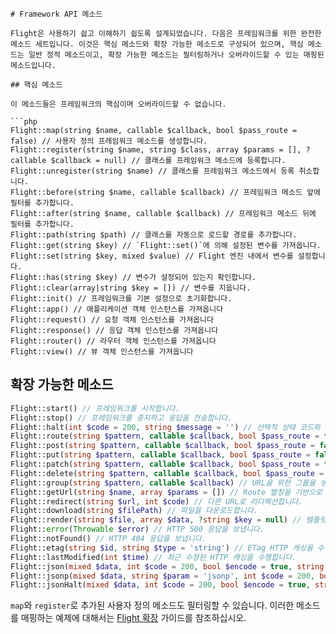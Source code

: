 ```ko
# Framework API 메소드

Flight은 사용하기 쉽고 이해하기 쉽도록 설계되었습니다. 다음은 프레임워크를 위한 완전한 메소드 세트입니다. 이것은 핵심 메소드와 확장 가능한 메소드로 구성되어 있으며, 핵심 메소드는 일반 정적 메소드이고, 확장 가능한 메소드는 필터링하거나 오버라이드할 수 있는 매핑된 메소드입니다.

## 핵심 메소드

이 메소드들은 프레임워크의 핵심이며 오버라이드할 수 없습니다.

```php
Flight::map(string $name, callable $callback, bool $pass_route = false) // 사용자 정의 프레임워크 메소드를 생성합니다.
Flight::register(string $name, string $class, array $params = [], ?callable $callback = null) // 클래스를 프레임워크 메소드에 등록합니다.
Flight::unregister(string $name) // 클래스를 프레임워크 메소드에서 등록 취소합니다.
Flight::before(string $name, callable $callback) // 프레임워크 메소드 앞에 필터를 추가합니다.
Flight::after(string $name, callable $callback) // 프레임워크 메소드 뒤에 필터를 추가합니다.
Flight::path(string $path) // 클래스를 자동으로 로드할 경로를 추가합니다.
Flight::get(string $key) // `Flight::set()`에 의해 설정된 변수를 가져옵니다.
Flight::set(string $key, mixed $value) // Flight 엔진 내에서 변수를 설정합니다.
Flight::has(string $key) // 변수가 설정되어 있는지 확인합니다.
Flight::clear(array|string $key = []) // 변수를 지웁니다.
Flight::init() // 프레임워크를 기본 설정으로 초기화합니다.
Flight::app() // 애플리케이션 객체 인스턴스를 가져옵니다
Flight::request() // 요청 객체 인스턴스를 가져옵니다
Flight::response() // 응답 객체 인스턴스를 가져옵니다
Flight::router() // 라우터 객체 인스턴스를 가져옵니다
Flight::view() // 뷰 객체 인스턴스를 가져옵니다
```

## 확장 가능한 메소드

```php
Flight::start() // 프레임워크를 시작합니다.
Flight::stop() // 프레임워크를 중지하고 응답을 전송합니다.
Flight::halt(int $code = 200, string $message = '') // 선택적 상태 코드와 메시지로 프레임워크를 중지합니다.
Flight::route(string $pattern, callable $callback, bool $pass_route = false, string $alias = '') // URL 패턴을 콜백에 매핑합니다.
Flight::post(string $pattern, callable $callback, bool $pass_route = false, string $alias = '') // POST 요청 URL 패턴을 콜백에 매핑합니다.
Flight::put(string $pattern, callable $callback, bool $pass_route = false, string $alias = '') // PUT 요청 URL 패턴을 콜백에 매핑합니다.
Flight::patch(string $pattern, callable $callback, bool $pass_route = false, string $alias = '') // PATCH 요청 URL 패턴을 콜백에 매핑합니다.
Flight::delete(string $pattern, callable $callback, bool $pass_route = false, string $alias = '') // DELETE 요청 URL 패턴을 콜백에 매핑합니다.
Flight::group(string $pattern, callable $callback) // URL을 위한 그룹을 생성합니다. 패턴은 문자열이어야 합니다.
Flight::getUrl(string $name, array $params = []) // Route 별칭을 기반으로 URL을 생성합니다.
Flight::redirect(string $url, int $code) // 다른 URL로 리디렉션합니다.
Flight::download(string $filePath) // 파일을 다운로드합니다.
Flight::render(string $file, array $data, ?string $key = null) // 템플릿 파일을 렌더링합니다.
Flight::error(Throwable $error) // HTTP 500 응답을 보냅니다.
Flight::notFound() // HTTP 404 응답을 보냅니다.
Flight::etag(string $id, string $type = 'string') // ETag HTTP 캐싱을 수행합니다.
Flight::lastModified(int $time) // 최근 수정된 HTTP 캐싱을 수행합니다.
Flight::json(mixed $data, int $code = 200, bool $encode = true, string $charset = 'utf8', int $option) // JSON 응답을 보냅니다.
Flight::jsonp(mixed $data, string $param = 'jsonp', int $code = 200, bool $encode = true, string $charset = 'utf8', int $option) // JSONP 응답을 보냅니다.
Flight::jsonHalt(mixed $data, int $code = 200, bool $encode = true, string $charset = 'utf8', int $option) // JSON 응답을 보내고 프레임워크를 중지합니다.
```

`map`와 `register`로 추가된 사용자 정의 메소드도 필터링할 수 있습니다. 이러한 메소드를 매핑하는 예제에 대해서는 [Flight 확장](/learn/extending) 가이드를 참조하십시오.
```  